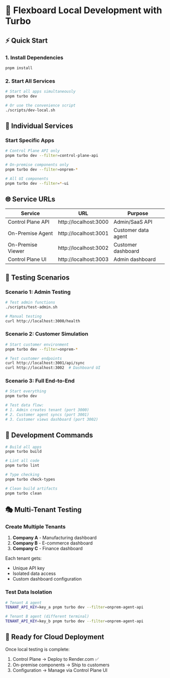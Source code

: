 # 🚀 Flexboard Local Development with Turbo

## ⚡ Quick Start

### 1. Install Dependencies

```bash
pnpm install
```

### 2. Start All Services

```bash
# Start all apps simultaneously
pnpm turbo dev

# Or use the convenience script
./scripts/dev-local.sh
```

## 🎯 Individual Services

### Start Specific Apps

```bash
# Control Plane API only
pnpm turbo dev --filter=control-plane-api

# On-premise components only
pnpm turbo dev --filter=onprem-*

# All UI components
pnpm turbo dev --filter=*-ui
```

## 🌐 Service URLs

| Service           | URL                   | Purpose             |
| ----------------- | --------------------- | ------------------- |
| Control Plane API | http://localhost:3000 | Admin/SaaS API      |
| On-Premise Agent  | http://localhost:3001 | Customer data agent |
| On-Premise Viewer | http://localhost:3002 | Customer dashboard  |
| Control Plane UI  | http://localhost:3003 | Admin dashboard     |

## 🧪 Testing Scenarios

### Scenario 1: Admin Testing

```bash
# Test admin functions
./scripts/test-admin.sh

# Manual testing
curl http://localhost:3000/health
```

### Scenario 2: Customer Simulation

```bash
# Start customer environment
pnpm turbo dev --filter=onprem-*

# Test customer endpoints
curl http://localhost:3001/api/sync
curl http://localhost:3002  # Dashboard UI
```

### Scenario 3: Full End-to-End

```bash
# Start everything
pnpm turbo dev

# Test data flow:
# 1. Admin creates tenant (port 3000)
# 2. Customer agent syncs (port 3001)
# 3. Customer views dashboard (port 3002)
```

## 🔧 Development Commands

```bash
# Build all apps
pnpm turbo build

# Lint all code
pnpm turbo lint

# Type checking
pnpm turbo check-types

# Clean build artifacts
pnpm turbo clean
```

## 🎭 Multi-Tenant Testing

### Create Multiple Tenants

1. **Company A** - Manufacturing dashboard
2. **Company B** - E-commerce dashboard
3. **Company C** - Finance dashboard

Each tenant gets:

- Unique API key
- Isolated data access
- Custom dashboard configuration

### Test Data Isolation

```bash
# Tenant A agent
TENANT_API_KEY=key_a pnpm turbo dev --filter=onprem-agent-api

# Tenant B agent (different terminal)
TENANT_API_KEY=key_b pnpm turbo dev --filter=onprem-agent-api
```

## 🚀 Ready for Cloud Deployment

Once local testing is complete:

1. Control Plane → Deploy to Render.com ✅
2. On-premise components → Ship to customers
3. Configuration → Manage via Control Plane UI
